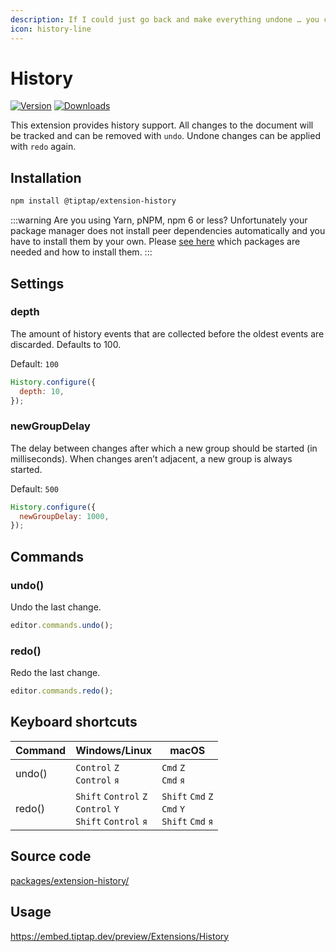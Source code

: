 ```yaml
---
description: If I could just go back and make everything undone … you can.
icon: history-line
---
```


# History

[![Version](https://img.shields.io/npm/v/@tiptap/extension-history.svg?label=version)](https://www.npmjs.com/package/@tiptap/extension-history)
[![Downloads](https://img.shields.io/npm/dm/@tiptap/extension-history.svg)](https://npmcharts.com/compare/@tiptap/extension-history?minimal=true)

This extension provides history support. All changes to the document will be tracked and can be removed with `undo`. Undone changes can be applied with `redo` again.

## Installation

```bash
npm install @tiptap/extension-history
```

:::warning Are you using Yarn, pNPM, npm 6 or less?
Unfortunately your package manager does not install peer dependencies automatically and you have to install them by your own. Please [see here](https://tiptap.dev/installation/peer-dependencies#tiptapextension-history) which packages are needed and how to install them.
:::

## Settings

### depth

The amount of history events that are collected before the oldest events are discarded. Defaults to 100.

Default: `100`

```js
History.configure({
  depth: 10,
});
```

### newGroupDelay

The delay between changes after which a new group should be started (in milliseconds). When changes aren’t adjacent, a new group is always started.

Default: `500`

```js
History.configure({
  newGroupDelay: 1000,
});
```

## Commands

### undo()

Undo the last change.

```js
editor.commands.undo();
```

### redo()

Redo the last change.

```js
editor.commands.redo();
```

## Keyboard shortcuts

| Command | Windows/Linux                                                                            | macOS                                                                        |
| ------- | ---------------------------------------------------------------------------------------- | ---------------------------------------------------------------------------- |
| undo()  | `Control`&nbsp;`Z`<br>`Control`&nbsp;`я`                                                 | `Cmd`&nbsp;`Z`<br>`Cmd`&nbsp;`я`                                             |
| redo()  | `Shift`&nbsp;`Control`&nbsp;`Z`<br>`Control`&nbsp;`Y`<br>`Shift`&nbsp;`Control`&nbsp;`я` | `Shift`&nbsp;`Cmd`&nbsp;`Z`<br>`Cmd`&nbsp;`Y`<br>`Shift`&nbsp;`Cmd`&nbsp;`я` |

## Source code

[packages/extension-history/](https://github.com/ueberdosis/tiptap/blob/main/packages/extension-history/)

## Usage

https://embed.tiptap.dev/preview/Extensions/History
